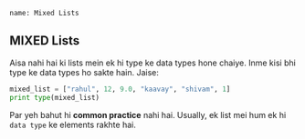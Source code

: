 ```ngMeta
name: Mixed Lists
```

## MIXED Lists

Aisa nahi hai ki lists mein ek hi type ke data types hone chaiye. Inme kisi bhi type ke data types ho sakte hain. Jaise:

```python
mixed_list = ["rahul", 12, 9.0, "kaavay", "shivam", 1]
print type(mixed_list)
```

Par yeh bahut hi **common practice** nahi hai. Usually, ek list mei hum ek hi `data type` ke elements rakhte hai.